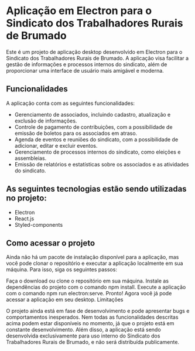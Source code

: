 # Aplicação em Electron para o Sindicato dos Trabalhadores Rurais de Brumado

Este é um projeto de aplicação desktop desenvolvido em Electron para o Sindicato dos Trabalhadores Rurais de Brumado. A aplicação visa facilitar a gestão de informações e processos internos do sindicato, além de proporcionar uma interface de usuário mais amigável e moderna.

## Funcionalidades

A aplicação conta com as seguintes funcionalidades:

* Gerenciamento de associados, incluindo cadastro, atualização e exclusão de informações.
* Controle de pagamento de contribuições, com a possibilidade de emissão de boletos para os associados em atraso.
* Agenda de eventos e reuniões do sindicato, com a possibilidade de adicionar, editar e excluir eventos.
* Gerenciamento de processos internos do sindicato, como eleições e assembleias.
* Emissão de relatórios e estatísticas sobre os associados e as atividades do sindicato.
## As seguintes tecnologias estão sendo utilizadas no projeto:

* Electron
* React.js
* Styled-components

## Como acessar o projeto

Ainda não há um pacote de instalação disponível para a aplicação, mas você pode clonar o repositório e executar a aplicação localmente em sua máquina. Para isso, siga os seguintes passos:

Faça o download ou clone o repositório em sua máquina.
Instale as dependências do projeto com o comando npm install.
Execute a aplicação com o comando npm run electron:serve.
Pronto! Agora você já pode acessar a aplicação em seu desktop.
Limitações

O projeto ainda está em fase de desenvolvimento e pode apresentar bugs e comportamentos inesperados. Nem todas as funcionalidades descritas acima podem estar disponíveis no momento, já que o projeto está em constante desenvolvimento. Além disso, a aplicação está sendo desenvolvida exclusivamente para uso interno do Sindicato dos Trabalhadores Rurais de Brumado, e não será distribuída publicamente.
